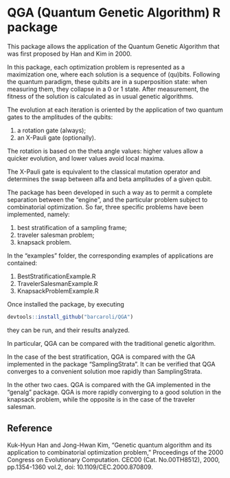 
# QGA (Quantum Genetic Algorithm) R package

This package allows the application of the Quantum Genetic Algorithm
that was first proposed by Han and Kim in 2000.

In this package, each optimization problem is represented as a
maximization one, where each solution is a sequence of (qu)bits.
Following the quantum paradigm, these qubits are in a superposition
state: when measuring them, they collapse in a 0 or 1 state. After
measurement, the fitness of the solution is calculated as in usual
genetic algorithms.

The evolution at each iteration is oriented by the application of two
quantum gates to the amplitudes of the qubits:

1.  a rotation gate (always);
2.  an X-Pauli gate (optionally).

The rotation is based on the theta angle values: higher values allow a
quicker evolution, and lower values avoid local maxima.

The X-Pauli gate is equivalent to the classical mutation operator and
determines the swap between alfa and beta amplitudes of a given qubit.

The package has been developed in such a way as to permit a complete
separation between the “engine”, and the particular problem subject to
combinatorial optimization. So far, three specific problems have been
implemented, namely:

1.  best stratification of a sampling frame;
2.  traveler salesman problem;
3.  knapsack problem.

In the “examples” folder, the corresponding examples of applications are
contained:

1.  BestStratificationExample.R
2.  TravelerSalesmanExample.R
3.  KnapsackProblemExample.R

Once installed the package, by executing

``` r
devtools::install_github("barcaroli/QGA")
```

they can be run, and their results analyzed.

In particular, QGA can be compared with the traditional genetic
algorithm.

In the case of the best stratification, QGA is compared with the GA
implemented in the package “SamplingStrata”. It can be verified that QGA
converges to a convenient solution moe rapidly than SamplingStrata.

In the other two caes. QGA is compared with the GA implemented in the
“genalg” package. QGA is more rapidly converging to a good solution in
the knapsack problem, while the opposite is in the case of the traveler
salesman.

## Reference

Kuk-Hyun Han and Jong-Hwan Kim, “Genetic quantum algorithm and its
application to combinatorial optimization problem,” Proceedings of the
2000 Congress on Evolutionary Computation. CEC00 (Cat. No.00TH8512),
2000, pp.1354-1360 vol.2, doi: 10.1109/CEC.2000.870809.
